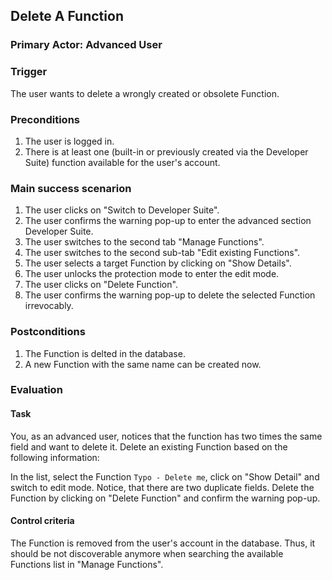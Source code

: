 ## Delete A Function
### Primary Actor: Advanced User

### Trigger
The user wants to delete a wrongly created or obsolete Function.

### Preconditions
1. The user is logged in.
2. There is at least one (built-in or previously created via the Developer Suite) function available for the user's account.

### Main success scenarion
1. The user clicks on "Switch to Developer Suite".
2. The user confirms the warning pop-up to enter the advanced section Developer Suite.
3. The user switches to the second tab "Manage Functions".
4. The user switches to the second sub-tab "Edit existing Functions".
5. The user selects a target Function by clicking on "Show Details".
6. The user unlocks the protection mode to enter the edit mode.
7. The user clicks on "Delete Function".
8. The user confirms the warning pop-up to delete the selected Function irrevocably.

### Postconditions
1. The Function is delted in the database.
2. A new Function with the same name can be created now.

### Evaluation
#### Task
You, as an advanced user, notices that the function has two times the same field and want to delete it.
Delete an existing Function based on the following information:

In the list, select the Function `Typo - Delete me`, click on "Show Detail" and switch to edit mode.
Notice, that there are two duplicate fields.
Delete the Function by clicking on "Delete Function" and confirm the warning pop-up.

#### Control criteria
The Function is removed from the user's account in the database. Thus, it should be not discoverable anymore when searching the available Functions list in "Manage Functions".
